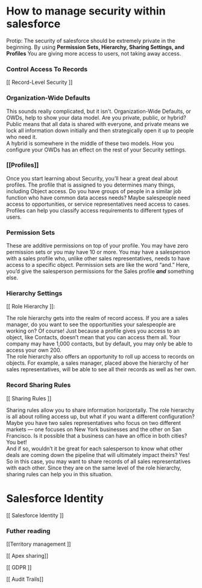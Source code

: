 # How to manage security within salesforce

Protip: The security of salesforce should be extremely private in the beginning. By using **Permission Sets, Hierarchy, Sharing Settings, and Profiles** You are giving more access to users, not taking away access. 




### Control Access To Records
[[ Record-Level Security ]]


### Organization-Wide Defaults
This sounds really complicated, but it isn’t. Organization-Wide Defaults, or OWDs, help to show your data model. Are you private, public, or hybrid? Public means that all data is shared with everyone, and private means we lock all information down initially and then strategically open it up to people who need it.  
A hybrid is somewhere in the middle of these two models. How you configure your OWDs has an effect on the rest of your Security settings.

### [[Profiles]]
Once you start learning about Security, you’ll hear a great deal about profiles. The profile that is assigned to you determines many things, including Object access. Do you have groups of people in a similar job function who have common data access needs? Maybe salespeople need access to opportunities, or service representatives need access to cases. Profiles can help you classify access requirements to different types of users.

### Permission Sets

These are additive permissions on top of your profile. You may have zero permission sets or you may have 10 or more. You may have a salesperson with a sales profile who, unlike other sales representatives, needs to have access to a specific object. Permission sets are like the word “and.” Here, you’d give the salesperson permissions for the Sales profile **_and_** something else.


### Hierarchy Settings
[[ Role Hierarchy ]]:

The role hierarchy gets into the realm of record access. If you are a sales manager, do you want to see the opportunities your salespeople are working on? Of course! Just because a profile gives you access to an object, like Contacts, doesn’t mean that you can access them all. Your company may have 1,000 contacts, but by default, you may only be able to access your own 200.  
The role hierarchy also offers an opportunity to roll up access to records on objects. For example, a sales manager, placed above the hierarchy of her sales representatives, will be able to see all their records as well as her own.

### Record Sharing Rules
[[ Sharing Rules ]]

Sharing rules allow you to share information horizontally. The role hierarchy is all about rolling access up, but what if you want a different configuration? Maybe you have two sales representatives who focus on two different markets — one focuses on New York businesses and the other on San Francisco. Is it possible that a business can have an office in both cities? You bet!  
And if so, wouldn’t it be great for each salesperson to know what other deals are coming down the pipeline that will ultimately impact theirs? Yes! So in this case, you may want to share records of all sales representatives with each other. Since they are on the same level of the role hierarchy, sharing rules can help you in this situation.


# Salesforce Identity
[[ Salesforce Identity ]]


### Futher reading

[[Territory management ]]

[[ Apex sharing]]

[[ GDPR ]]

[[ Audit Trails]]